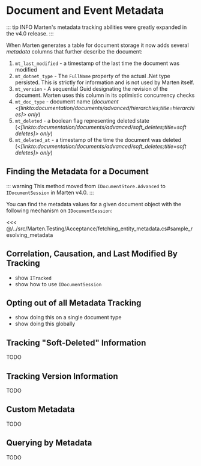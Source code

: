 # Document and Event Metadata

::: tip INFO
Marten's metadata tracking abilities were greatly expanded in the v4.0 release.
:::

When Marten generates a table for document storage it now adds several _metadata_ columns
that further describe the document:

1. `mt_last_modified` - a timestamp of the last time the document was modified
1. `mt_dotnet_type` - The `FullName` property of the actual .Net type persisted. This is strictly for information and is not used by Marten itself.
1. `mt_version` - A sequential Guid designating the revision of the document. Marten uses
   this column in its optimistic concurrency checks
1. `mt_doc_type` - document name (_document <[linkto:documentation/documents/advanced/hierarchies;title=hierarchies]> only_)
1. `mt_deleted` - a boolean flag representing deleted state (_<[linkto:documentation/documents/advanced/soft_deletes;title=soft deletes]> only_)
1. `mt_deleted_at` - a timestamp of the time the document was deleted (_<[linkto:documentation/documents/advanced/soft_deletes;title=soft deletes]> only_)

## Finding the Metadata for a Document

::: warning
This method moved from `IDocumentStore.Advanced` to `IDocumentSession` in Marten v4.0.
:::

You can find the metadata values for a given document object with the following mechanism
on `IDocumentSession`:

<<< @/../src/Marten.Testing/Acceptance/fetching_entity_metadata.cs#sample_resolving_metadata

## Correlation, Causation, and Last Modified By Tracking

- show `ITracked`
- show how to use `IDocumentSession`

## Opting out of all Metadata Tracking

- show doing this on a single document type
- show doing this globally

## Tracking "Soft-Deleted" Information

TODO

## Tracking Version Information

TODO

## Custom Metadata

TODO

## Querying by Metadata

TODO

